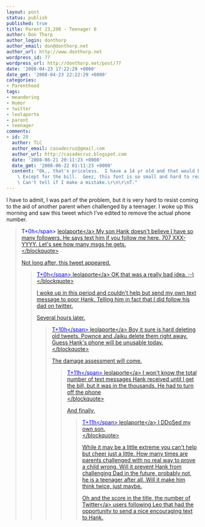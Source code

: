 ```yaml
---
layout: post
status: publish
published: true
title: Parent 23,290 - Teenager 0
author: Don Thorp
author_login: donthorp
author_email: don@donthorp.net
author_url: http://www.donthorp.net
wordpress_id: 77
wordpress_url: http://donthorp.net/post/77
date: '2008-04-23 17:22:29 +0000'
date_gmt: '2008-04-23 22:22:29 +0000'
categories:
- Parenthood
tags:
- meandering
- Humor
- twitter
- leolaporte
- parent
- teenager
comments:
- id: 20
  author: TLC
  author_email: casadecruz@gmail.com
  author_url: http://casadecruz.blogspot.com
  date: '2008-06-21 20:11:23 +0000'
  date_gmt: '2008-06-22 01:11:23 +0000'
  content: "Ok,, that's priceless.  I have a 14 yr old and that would be pretty funny.
    \ Except for the bill.  Geez, this font is so small and hard to read as I type.
    \ Can't tell if I make a mistake.\r\n\r\nT."
---
```

<p>I have to admit, I was part of the problem, but it is very hard to resist coming to the aid of another parent when challenged by a teenager. I woke up this morning and saw this tweet which I've edited to remove the actual phone number.</p>
<blockquote><p>
<span style="color:blue">T+0h<&#47;span> <a href="http:&#47;&#47;twitter.com&#47;leolaporte" target="_blank">leolaporte<&#47;a> My son Hank doesn't believe I have so many followers. He says text him if you follow me here. 707 XXX-YYYY. Let's see how many msgs he gets.<br />
<&#47;blockquote></p>
<p>Not long after, this tweet appeared.</p>
<blockquote><p>
<span style="color:blue">T+0h<&#47;span> <a href="http:&#47;&#47;twitter.com&#47;leolaporte" target="_blank">leolaporte<&#47;a>  OK that was a really bad idea. ;-)<br />
<&#47;blockquote></p>
<p>I woke up in this period and couldn't help but send my own text message to poor Hank. Telling him in fact that I did follow his dad on twitter. </p>
<p>Several hours later.</p>
<blockquote><p>
<span style="color:blue">T+10h<&#47;span> <a href="http:&#47;&#47;twitter.com&#47;leolaporte" target="_blank">leolaporte<&#47;a> Boy it sure is hard deleting old tweets. Pownce and Jaiku delete them right away. Guess Hank's phone will be unusable today.<br />
<&#47;blockquote></p>
<p>The damage assessment will come.</p>
<blockquote><p>
<span style="color:blue">T+11h<&#47;span> <a href="http:&#47;&#47;twitter.com&#47;leolaporte" target="_blank">leolaporte<&#47;a> I won't know the total number of text messages Hank received until I get the bill, but it was in the thousands. He had to turn off the phone<br />
<&#47;blockquote></p>
<p>And finally,</p>
<blockquote><p>
<span style="color:blue">T+11h<&#47;span> <a href="http:&#47;&#47;twitter.com&#47;leolaporte" target="_blank">leolaporte<&#47;a> I DDoSed my own son.<br />
<&#47;blockquote></p>
<p>While it may be a little extreme you can't help but cheer just a little. How many times are parents challenged with no real way to prove a child wrong. Will it prevent Hank from challenging Dad in the future, probably not, he is a teenager after all. Will it make him think twice, just maybe.</p>
<p>Oh and the score in the title, the number of <a href="http:&#47;&#47;twitter.com">Twitter<&#47;a> users following Leo that had the opportunity to send a nice encouraging text to Hank.</p>
